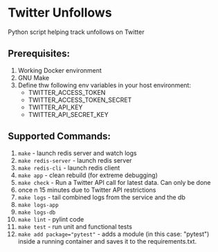 # Twitter Unfollows
Python script helping track unfollows on Twitter

## Prerequisites:

1. Working Docker environment
2. GNU Make
3. Define thw following env variables in your host environment:
      - TWITTER_ACCESS_TOKEN
      - TWITTER_ACCESS_TOKEN_SECRET
      - TWITTER_API_KEY
      - TWITTER_API_SECRET_KEY

## Supported Commands:

1. `make`  - launch redis server and watch logs
2. `make redis-server` - launch redis server
3. `make redis-cli` - launch redis client
4. `make app` - clean rebuild (for extreme debugging)
5. `make check` - Run a Twitter API call for latest data. Can only be done 
6. once n 15 minutes due to Twitter API restrictions
7. `make logs` - tail combined logs from the service and the db
8. `make logs-app`
9.  `make logs-db`
10. `make lint` - pylint code
11. `make test` - run unit and functional tests
12. `make add package="pytest"` - adds a module (in this case: "pytest") inside
a running container and saves it to the requirements.txt.
